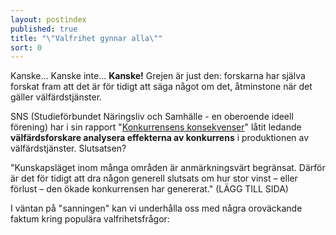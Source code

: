 ```yaml
---
layout: postindex
published: true
title: "\"Valfrihet gynnar alla\""
sort: 0
---
```





Kanske... Kanske inte... **Kanske!** Grejen är just den: forskarna har själva forskat fram att det är för tidigt att säga något om det, åtminstone när det gäller välfärdstjänster.

SNS (Studieförbundet Näringsliv och Samhälle - en oberoende ideell förening) har i sin rapport "[Konkurrensens konsekvenser](http://www.sns.se/sites/default/files/konkurrensens_konsekvenser_pod_2.pdf)" låtit ledande **välfärdsforskare analysera effekterna av konkurrens** i produktionen av välfärdstjänster. Slutsatsen?

"Kunskapsläget inom många områden är anmärkningsvärt begränsat. Därför är det för tidigt att dra någon generell slutsats om hur stor vinst – eller förlust – den ökade konkurrensen har genererat." (LÄGG TILL SIDA)

I väntan på "sanningen" kan vi underhålla oss med några oroväckande faktum kring populära valfrihetsfrågor:
